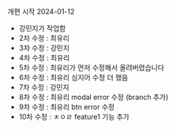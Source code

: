 개편 시작 2024-01-12

- 강민지가 작업함
- 2차 수정 : 최유리
- 3차 수정 : 강민지
- 4차 수정 : 최유리
- 5차 수정 : 최유리가 먼저 수정해서 올려버렸습니다
- 6차 수정 : 최유리 심지어 수정 더 했음
- 7차 수정 : 강민지
- 8차 수정 : 최유리 modal error 수정 (branch 추가)
- 9차 수정 : 최유리 btn error 수정
- 10차 수정 : ㅊㅇㄹ feature1 기능 추가